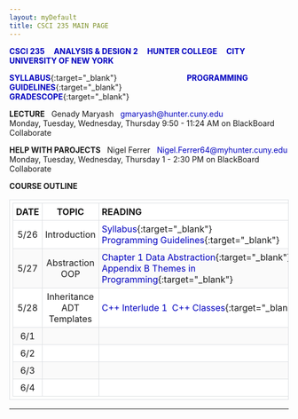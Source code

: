 ```yaml
---
layout: myDefault
title: CSCI 235 MAIN PAGE
---
```


**[CSCI 235 &nbsp; &nbsp; ANALYSIS & DESIGN 2 &nbsp; &nbsp; HUNTER COLLEGE &nbsp; &nbsp; CITY UNIVERSITY OF NEW YORK](index.html)**  
  
[**SYLLABUS**](syllabus.html){:target="_blank"}&nbsp; &nbsp; &nbsp; &nbsp; &nbsp; &nbsp; &nbsp; &nbsp; &nbsp; &nbsp; &nbsp; &nbsp; &nbsp; &nbsp; &nbsp; &nbsp;
[**PROGRAMMING GUIDELINES**](programming_guidelines.html){:target="_blank"}&nbsp; &nbsp; &nbsp; &nbsp; &nbsp; &nbsp; &nbsp; &nbsp; &nbsp; &nbsp; &nbsp; &nbsp; &nbsp; &nbsp; &nbsp; &nbsp;
[**GRADESCOPE**](https://www.gradescope.com/courses/122702){:target="_blank"}  
  
**LECTURE** &nbsp; Genady Maryash &nbsp; gmaryash@hunter.cuny.edu  
Monday, Tuesday, Wednesday, Thursday 9:50 - 11:24 AM on BlackBoard Collaborate  

**HELP WITH PAROJECTS** &nbsp; Nigel Ferrer &nbsp; Nigel.Ferrer64@myhunter.cuny.edu  
Monday, Tuesday, Wednesday, Thursday 1 - 2:30 PM on BlackBoard Collaborate 
    
**COURSE OUTLINE**  
  
 DATE | TOPIC | READING&nbsp;&nbsp;&nbsp;&nbsp;&nbsp;&nbsp;&nbsp;&nbsp;&nbsp;&nbsp;&nbsp;&nbsp;&nbsp;&nbsp;&nbsp;&nbsp;&nbsp;&nbsp;&nbsp;&nbsp;&nbsp;&nbsp;&nbsp;&nbsp;&nbsp;&nbsp;&nbsp;&nbsp;&nbsp;&nbsp; | SLIDES | ASSIGNMENTS 
 :---: | :---: | --- | :---: | ---: 
 5/26 | Introduction | [Syllabus](syllabus.html){:target="_blank"}<br/>[Programming Guidelines](programming_guidelines.html){:target="_blank"} | [1&nbsp;Introduction](slides/lecture_01_intro.pdf){:target="_blank"} | 
 5/27 | Abstraction<br/>OOP | [Chapter&nbsp;1&nbsp;Data&nbsp;Abstraction](https://bookshelf.vitalsource.com/#/books/9780134477473/epubcfi/6/30%5B%3Bvnd.vst.idref%3DP70010119250000000000000000005D9%5D!/4/2%5BP70010119250000000000000000005D9%5D/2/2%5BP7001011925000000000000000009091%5D/4%400:0){:target="_blank"}<br/>[Appendix B Themes in Programming](https://bookshelf.vitalsource.com/#/books/9780134477473/epubcfi/6/450%5B%3Bvnd.vst.idref%3DP7001011925000000000000000006BC2%5D!/4/2%5BP7001011925000000000000000006BC2%5D/2/2%5BP700101192500000000000000000E4E6%5D/4%400:0){:target="_blank"} | [2&nbsp;Abstraction](/slides/lecture_02_oop.pdf){:target="_blank"} | [**Project&nbsp;1**&nbsp;**due&nbsp;6/3**](projects/project_1/project_1.html){:target="_blank"} 
 5/28 | Inheritance<br/>ADT<br/>Templates | [C++&nbsp;Interlude&nbsp;1&nbsp;&nbsp;C++&nbsp;Classes](https://bookshelf.vitalsource.com/#/books/9780134477473/epubcfi/6/48%5B%3Bvnd.vst.idref%3DP700101192500000000000000000099F%5D!/4/6%400:0){:target="_blank"} | [3&nbsp;Inheritance<br/>ADTs&nbsp;&nbsp;&nbsp;Templates](slides/lecture_01_intro.pdf){:target="_blank"} | [SQ_ADT_Inheritance](study_questions/sq_01_ADT_Inheritance.pdf){:target="_blank"} 
 6/1 |  |  |   
 6/2 |  |  |   
 6/3 |  |  |   
 6/4 |  |  |   
  

---  
  

   
<style>table{border-collapse: collapse;}table, td, th {text-align: left;padding:5px;border: 1px solid #dee1e4;}tr:nth-child(even) {background-color: #fafafa;}tr:nth-child(odd) {background-color: #ffffff;}hr.style-six{border: 0;height: 0; border-top: 1px solid rgba(0, 0, 0, 0.1);border-bottom: 1px solid rgba(255, 255, 255, 0.3);}a:link{text-decoration: none;color: #0000BF;}a:visited{text-decoration:none;color: #0000BF;}a:hover {text-decoration: none;color:#0000FF;}a:active {text-decoration:none;color:#00007F;}</style>
